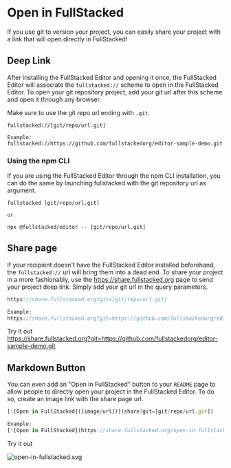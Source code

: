 # Open in FullStacked

If you use git to version your project, you can easily share your project with a link that will open directly in FullStacked!

## Deep Link

After installing the FullStacked Editor and opening it once, the FullStacked Editor will associate the `fullstacked://` scheme to open in the FullStacked Editor. To open your git repository project, add your git url after this scheme and open it through any browser.

Make sure to use the git repo url ending with `.git`.

```wasm
fullstacked://[git/repo/url.git]

Example:
fullstacked://https://github.com/fullstackedorg/editor-sample-demo.git
```

### Using the npm CLI

If you are using the FullStacked Editor through the npm CLI installation, you can do the same by launching fullstacked with the git repository url as argument.

```shellscript
fullstacked [git/repo/url.git]

or

npx @fullstacked/editor -- [git/repo/url.git]
```

## Share page

If your recipient doesn't have the FullStacked Editor installed beforehand, the `fullstacked://` url will bring them into a dead end. To share your project in a more fashionably, use the <https://share.fullstacked.org> page to send your project deep link. Simply add your git url in the query parameters.

```javascript
https://share.fullstacked.org?git=[git/repo/url.git]

Example:
https://share.fullstacked.org?git=https://github.com/fullstackedorg/editor-sample-demo.git
```

Try it out\
<https://share.fullstacked.org?git=https://github.com/fullstackedorg/editor-sample-demo.git>

## Markdown Button

You can even add an "Open in FullStacked" button to your `README` page to allow people to directly open your project in the FullStacked Editor. To do so, create an image link with the share page url.

```javascript
[![Open in FullStacked]([image/url])](share?git=[git/repo/url.git])

Example:
[![Open in FullStacked](https://share.fullstacked.org/open-in-fullstacked.svg)](https://share.fullstacked.org?git=https://github.com/fullstackedorg/editor-sample-demo.git)
```

Try it out

![open-in-fullstacked.svg](https://share.fullstacked.org/open-in-fullstacked.svg)
